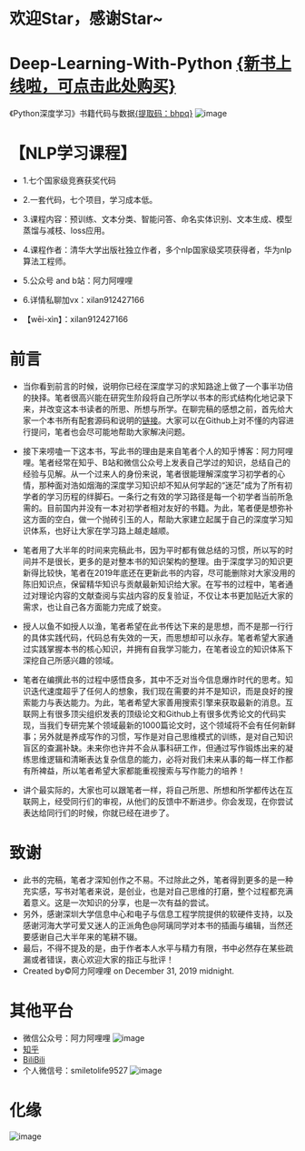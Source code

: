 # 欢迎Star，感谢Star~

# Deep-Learning-With-Python [{新书上线啦，可点击此处购买}](https://item.jd.com/13067946.html) 
《Python深度学习》书籍代码与数据[{提取码：bhpq}](https://pan.baidu.com/s/1YS8EV0qqh8IBldD8Lw4Q_A)
![image](https://github.com/ChileWang0228/Deep-Learning-With-Python/blob/master/images/Python%E6%B7%B1%E5%BA%A6%E5%AD%A6%E4%B9%A0%E4%BD%93%E7%B3%BB.png)

# 【NLP学习课程】
* 1.七个国家级竞赛获奖代码

* 2.一套代码，七个项目，学习成本低。

* 3.课程内容：预训练、文本分类、智能问答、命名实体识别、文本生成、模型蒸馏与减枝、loss应用。

* 4.课程作者：清华大学出版社独立作者，多个nlp国家级奖项获得者，华为nlp算法工程师。

* 5.公众号 and b站：阿力阿哩哩

* 6.详情私聊加vx：xilan912427166

* 【wēi-xìn】：xilan912427166

# 前言

* 当你看到前言的时候，说明你已经在深度学习的求知路途上做了一个事半功倍的抉择。笔者很高兴能在研究生阶段将自己所学以书本的形式结构化地记录下来，并改变这本书读者的所思、所想与所学。在聊完稿的感想之前，首先给大家一个本书所有配套源码和说明的[链接](https://github.com/ChileWang0228/Deep-Learning-With-Python)。大家可以在Github上对不懂的内容进行提问，笔者也会尽可能地帮助大家解决问题。

* 接下来唠嗑一下这本书，写此书的理由是来自笔者个人的知乎博客：阿力阿哩哩。笔者经常在知乎、B站和微信公众号上发表自己学过的知识，总结自己的经验与见解。从一个过来人的身份来说，笔者很能理解深度学习初学者的心情，那种面对浩如烟海的深度学习知识却不知从何学起的“迷茫”成为了所有初学者的学习历程的绊脚石。一条行之有效的学习路径是每一个初学者当前所急需的。目前国内并没有一本对初学者相对友好的书籍。为此，笔者便是想弥补这方面的空白，做一个抛砖引玉的人，帮助大家建立起属于自己的深度学习知识体系，也好让大家在学习路上越走越顺。

* 笔者用了大半年的时间来完稿此书，因为平时都有做总结的习惯，所以写的时间并不是很长，更多的是对整本书的知识架构的整理。由于深度学习的知识更新得比较快，笔者在2019年底还在更新此书的内容，尽可能删除对大家没用的陈旧知识点，保留精华知识与贡献最新知识给大家。在写书的过程中，笔者通过对理论内容的文献查阅与实战内容的反复验证，不仅让本书更加贴近大家的需求，也让自己各方面能力完成了蜕变。

* 授人以鱼不如授人以渔，笔者希望在此书传达下来的是思想，而不是那一行行的具体实践代码，代码总有失效的一天，而思想却可以永存。笔者希望大家通过实践掌握本书的核心知识，并拥有自我学习能力，在笔者设立的知识体系下深挖自己所感兴趣的领域。

* 笔者在编撰此书的过程中感悟良多，其中不乏对当今信息爆炸时代的思考。知识迭代速度超乎了任何人的想象，我们现在需要的并不是知识，而是良好的搜索能力与表达能力。为此，笔者希望大家善用搜索引擎来获取最新的消息。互联网上有很多顶尖组织发表的顶级论文和Github上有很多优秀论文的代码实现，当我们专研完某个领域最新的1000篇论文时，这个领域将不会有任何新鲜事；另外就是养成写作的习惯，写作是对自己思维模式的训练，是对自己知识盲区的查漏补缺。未来你也许并不会从事科研工作，但通过写作锻炼出来的凝练思维逻辑和清晰表达复杂信息的能力，必将对我们未来从事的每一样工作都有所裨益，所以笔者希望大家都能重视搜索与写作能力的培养！

* 讲个最实际的，大家也可以跟笔者一样，将自己所思、所想和所学都传达在互联网上，经受同行们的审视，从他们的反馈中不断进步。你会发现，在你尝试表达给同行们的时候，你就已经在进步了。

# 致谢    
* 此书的完稿，笔者才深知创作之不易。不过除此之外，笔者得到更多的是一种充实感，写书对笔者来说，是创业，也是对自己思维的打磨，整个过程都充满着意义。这是一次知识的分享，也是一次有益的尝试。    
* 另外，感谢深圳大学信息中心和电子与信息工程学院提供的软硬件支持，以及感谢河海大学可爱又迷人的正派角色@阿璃同学对本书的插画与编辑，当然还要感谢自己大半年来的笔耕不辍。    
* 最后，不得不提及的是，由于作者本人水平与精力有限，书中必然存在某些疏漏或者错误，衷心欢迎大家的指正与批评！  
* Created by©阿力阿哩哩 on December 31, 2019 midnight.

# 其他平台


* 微信公众号：阿力阿哩哩 
![image](https://github.com/ChileWang0228/Deep-Learning-With-Python/blob/master/images/%E5%BE%AE%E4%BF%A1%E4%BA%8C%E7%BB%B4%E7%A0%81.jpg)
* [知乎](https://www.zhihu.com/people/bie-ying-xiang-zhi-li/activities)  
* [BiliBili](https://space.bilibili.com/299585150)  
* 个人微信号：smiletolife9527
![image](https://github.com/ChileWang0228/Deep-Learning-With-Python/blob/master/images/%E5%BE%AE%E4%BF%A1%E5%8F%B7.png)
# 化缘
![image](https://github.com/ChileWang0228/Deep-Learning-With-Python/blob/master/images/%E7%82%BC%E4%B8%B9%E9%A6%99%E7%81%AB%E9%92%B1.jpg)

